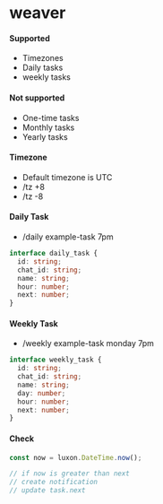 # weaver

#### Supported

- Timezones
- Daily tasks
- weekly tasks

#### Not supported

- One-time tasks
- Monthly tasks
- Yearly tasks

#### Timezone

- Default timezone is UTC
- /tz +8
- /tz -8

#### Daily Task

- /daily example-task 7pm

```ts
interface daily_task {
  id: string;
  chat_id: string;
  name: string;
  hour: number;
  next: number;
}
```

#### Weekly Task

- /weekly example-task monday 7pm

```ts
interface weekly_task {
  id: string;
  chat_id: string;
  name: string;
  day: number;
  hour: number;
  next: number;
}
```

#### Check

```js
const now = luxon.DateTime.now();

// if now is greater than next
// create notification
// update task.next

```
